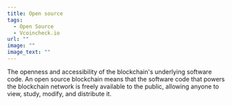 ```yaml
---
title: Open source
tags:
  - Open Source
  - Vcoincheck.io
url: ""
image: ""
image_text: ""
---
```


The openness and accessibility of the blockchain's underlying software code. An open source blockchain means that the software code that powers the blockchain network is freely available to the public, allowing anyone to view, study, modify, and distribute it.

